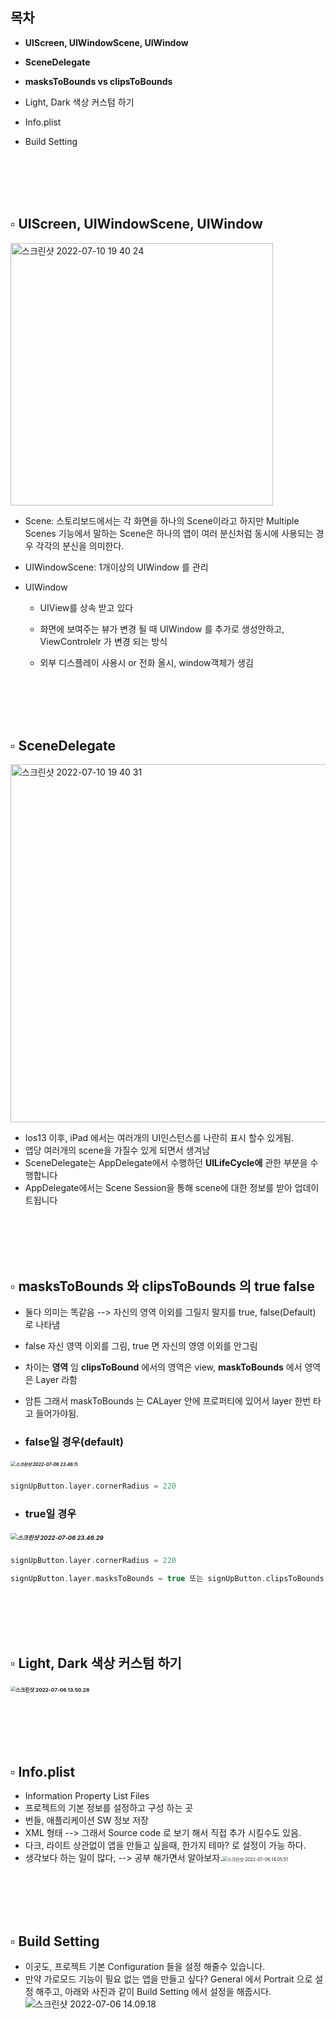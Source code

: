 



## 목차

* **UIScreen, UIWindowScene, UIWindow**
* **SceneDelegate**

* **masksToBounds vs clipsToBounds**

* Light, Dark 색상 커스텀 하기 

* Info.plist

* Build Setting

<br/><br/><br/><br/>

## ▫️ UIScreen, UIWindowScene, UIWindow

<img width="420" alt="스크린샷 2022-07-10 19 40 24" src="https://user-images.githubusercontent.com/106936018/178141434-219f506c-d26c-4653-a040-1e5894231947.png">

* Scene: 스토리보드에서는 각 화면을 하나의 Scene이라고 하지만 Multiple Scenes 기능에서 말하는 Scene은 하나의 앱이 여러 분신처럼 동시에 사용되는 경우 각각의 분신을 의미한다.

* UIWindowScene: 1개이상의 UIWindow 를 관리

* UIWindow

  * UIView를 상속 받고 있다

  * 화면에 보여주는 뷰가 변경 될 때 UIWindow 를 추가로 생성안하고, ViewControlelr 가 변경 되는 방식

  * 외부 디스플레이 사용시 or 전화 올시, window객체가 생김 

    

<br/><br/><br/><br/>

## ▫️ SceneDelegate

<img width="573" alt="스크린샷 2022-07-10 19 40 31" src="https://user-images.githubusercontent.com/106936018/178141443-d00bb7aa-8455-4fb1-96a2-4026b4566740.png">

* Ios13 이후, iPad 에서는 여러개의 UI인스턴스를 나란히 표시 할수 있게됨. 
* 앱당 여러개의 scene을 가질수 있게 되면서 생겨남
* SceneDelegate는 AppDelegate에서 수행하던 **UILifeCycle에** 관한 부분을 수행합니다
* AppDelegate에서는 Scene Session을 통해 scene에 대한 정보를 받아 업데이트됩니다

<br/><br/><br/><br/>

## ▫️ masksToBounds 와 clipsToBounds 의 true false

* 둘다 의미는 똑같음 --> 자신의 영역 이외를 그릴지 말지를 true, false(Default) 로 나타냄
* false 자신 영역 이외를 그림, true 면 자신의 영영 이외를 안그림
* 차이는 **영역** 임 **clipsToBound** 에서의 영역은 view, **maskToBounds** 에서 영역은 Layer 라함 
* 암튼 그래서 maskToBounds 는 CALayer 안에 프로퍼티에 있어서 layer 한번 타고 들어가야됨.

* ### **false일** 경우(default)

##### <img src="https://user-images.githubusercontent.com/106936018/177580995-70b6f7a8-15df-46c6-a7e5-f036dbfc9f94.png" alt="스크린샷 2022-07-06 23.46.11" style="zoom:50%;" />

```swift
signUpButton.layer.cornerRadius = 220
```

* ### **true일** 경우

##### <img src="https://user-images.githubusercontent.com/106936018/177581012-4e43cf96-75be-4463-9fb4-e61b326b19d9.png" alt="스크린샷 2022-07-06 23.46.29" style="zoom: 67%;" />

```swift
signUpButton.layer.cornerRadius = 220

signUpButton.layer.masksToBounds = true 또는 signUpButton.clipsToBounds = true
```

<br/><br/><br/><br/>

## ▫️ Light, Dark 색상 커스텀 하기 

### <img src="https://user-images.githubusercontent.com/106936018/177567197-774db911-fa17-4130-b55f-d80ff4eadf84.png" alt="스크린샷 2022-07-06 13.50.28" style="zoom:50%;" />

<br/><br/><br/><br/>

## ▫️ Info.plist

* Information Property List Files
* 프로젝트의 기본 정보를 설정하고 구성 하는 곳
* 번들, 애플리케이션 SW 정보 저장
* XML 형태 --> 그래서 Source code 로 보기 해서 직접 추가 시킬수도 있음.
* 다크, 라이트 상관없이 앱을 만들고 싶을때, 한가지 테마? 로 설정이 가능 하다.
* 생각보다 하는 일이 많다, --> 공부 해가면서 알아보자.<img src="https://user-images.githubusercontent.com/106936018/177567227-7365ce31-1858-45ef-a1e9-93b08dfb74f0.png" alt="스크린샷 2022-07-06 14.05.51" style="zoom:50%;" />

<br/><br/><br/><br/>

## ▫️ Build Setting

* 이곳도, 프로젝트 기본 Configuration 들을 설정 해줄수 있습니다.
* 만약 가로모드 기능이 필요 없는 앱을 만들고 싶다? General 에서 Portrait 으로 설정 해주고,
  아래와 사진과 같이 Build Setting 에서 설정을 해줍시다.![스크린샷 2022-07-06 14.09.18](https://user-images.githubusercontent.com/106936018/177567266-16011983-7ea5-463a-be59-b1982e1a3a47.png)
